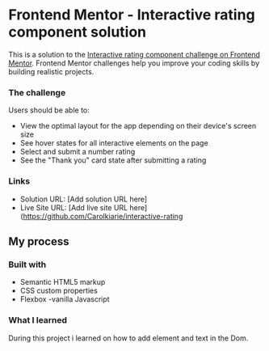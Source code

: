 # Frontend Mentor - Interactive rating component solution

This is a solution to the [Interactive rating component challenge on Frontend Mentor](https://www.frontendmentor.io/challenges/interactive-rating-component-koxpeBUmI). Frontend Mentor challenges help you improve your coding skills by building realistic projects. 


### The challenge

Users should be able to:

- View the optimal layout for the app depending on their device's screen size
- See hover states for all interactive elements on the page
- Select and submit a number rating
- See the "Thank you" card state after submitting a rating



### Links

- Solution URL: [Add solution URL here]
- Live Site URL: [Add live site URL here](https://github.com/Carolkiarie/interactive-rating

## My process

### Built with

- Semantic HTML5 markup
- CSS custom properties
- Flexbox
-vanilla Javascript

### What I learned

During this project i learned on how to add element and text in the Dom.

